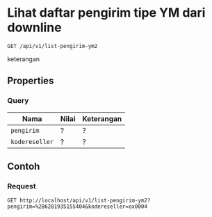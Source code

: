 # Lihat daftar pengirim tipe YM dari downline
```http
GET /api/v1/list-pengirim-ym2
```
keterangan
## Properties
### Query
Nama  | Nilai | Keterangan
--- | --- | ---
<code>pengirim</code> | ? | ?
<code>kodereseller</code> | ? | ?

## Contoh

### Request
```http
GET http://localhost/api/v1/list-pengirim-ym2?pengirim=%2B6281935155404&kodereseller=ox0004
```
